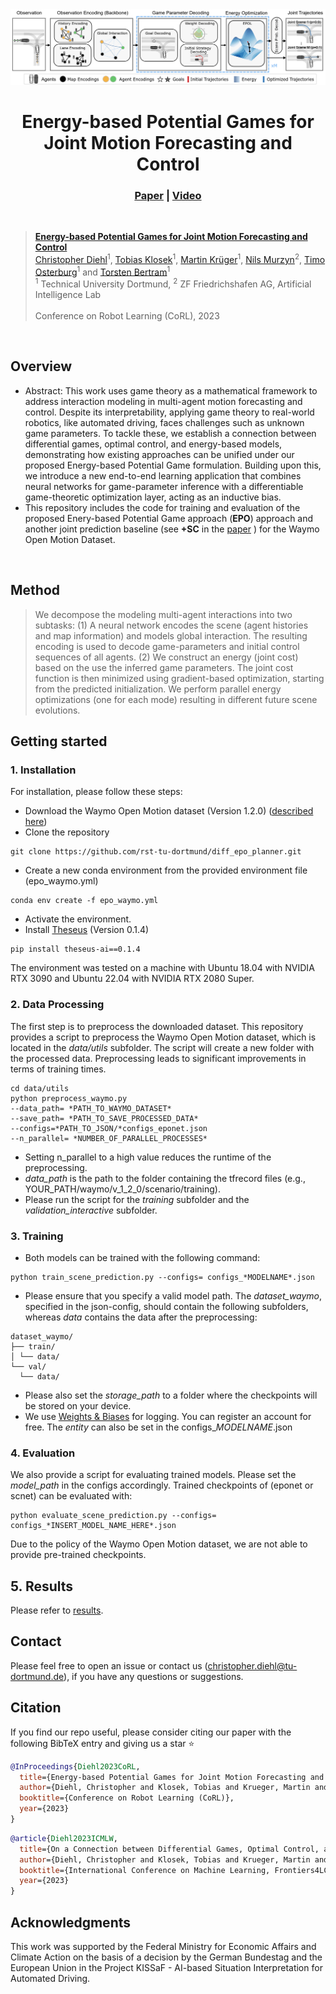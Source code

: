 
<div align="center">
    <img alt="" src="assets/system_architecture.png" width="700">
    <h1 align="center">Energy-based Potential Games for Joint Motion Forecasting and Control</h1>
    <h3 align="center"><a href="https://openreview.net/pdf?id=Eyb4e3GBuuR">Paper</a>  | <a href="https://www.youtube.com/watch?v=l6ViD7gvG2o">Video</a> </h3>
</div>

<br/>

> [**Energy-based Potential Games for Joint Motion Forecasting and Control**](https://arxiv.org/abs/2312.01811)  <br>
> [Christopher Diehl](https://scholar.google.de/citations?user=8HsbmCMAAAAJ&hl=en)<sup>1</sup>, [Tobias Klosek]()<sup>1</sup>, [Martin Krüger](https://scholar.google.com/citations?user=LA8gmTIAAAAJ&hl=de)<sup>1</sup>, [Nils Murzyn](https://www.google.com/url?sa=t&rct=j&q=&esrc=s&source=web&cd=&cad=rja&uact=8&ved=2ahUKEwjAgcfwmv6EAxX3gv0HHQ5_DZ4QFnoECBMQAQ&url=https%3A%2F%2Fwww.linkedin.com%2Fin%2Fnils-murzyn&usg=AOvVaw0RMqNrJK5h_NTtpNDzS3D6&opi=89978449)<sup>2</sup>, [Timo Osterburg](https://scholar.google.com/citations?hl=en&user=vl_7Cm8AAAAJ&view_op=list_works)<sup>1</sup> and [Torsten Bertram](https://rst.etit.tu-dortmund.de/lehrstuhl/team/bertram/)<sup>1</sup>   <br>
> <sup>1</sup> Technical University Dortmund, <sup>2</sup>  ZF Friedrichshafen AG, Artificial Intelligence Lab<br>
> <br>
> Conference on Robot Learning (CoRL), 2023 <br>
> 
<br/>


## Overview

- Abstract: This work uses game theory as a mathematical framework to address interaction modeling in multi-agent motion forecasting and control. Despite its interpretability, applying game theory to real-world robotics, like automated driving, faces challenges such as unknown game parameters. To tackle these, we establish a connection between differential games, optimal control, and energy-based models, demonstrating how existing approaches can be unified under our proposed Energy-based Potential Game formulation. Building upon this, we introduce a new end-to-end learning application that combines neural networks for game-parameter inference with a differentiable game-theoretic optimization layer, acting as an inductive bias.
- This repository includes the code for training and evaluation of the proposed Enery-based Potential Game approach (**EPO**) approach and another joint prediction baseline (see **+SC** in the [paper](https://openreview.net/pdf?id=Eyb4e3GBuuR) ) for the Waymo Open Motion Dataset.

<br/>


## Method

> We decompose the modeling multi-agent interactions into two subtasks: (1) A neural network encodes the scene (agent histories and map information) and models global interaction. The resulting encoding is used to decode game-parameters and initial control sequences of all agents. (2) We construct an energy (joint cost) based on the use the inferred game parameters. The joint cost function is then minimized using gradient-based optimization, starting from the predicted initialization. We perform parallel energy optimizations (one for each mode) resulting in different future scene evolutions. 

## Getting started

### 1. Installation 
For installation, please follow these steps:
- Download the Waymo Open Motion dataset (Version 1.2.0) ([described here](https://waymo.com/open/download/)) 
- Clone the repository
```
git clone https://github.com/rst-tu-dortmund/diff_epo_planner.git 
```
- Create a new conda environment from the provided environment file (epo_waymo.yml)
```
conda env create -f epo_waymo.yml
```
- Activate the environment.
- Install [Theseus](https://github.com/facebookresearch/theseus) (Version 0.1.4)
```
pip install theseus-ai==0.1.4
```

The environment was tested on a machine with Ubuntu 18.04 with NVIDIA RTX 3090 and Ubuntu 22.04 with NVIDIA RTX 2080 Super. 

### 2. Data Processing
The first step is to preprocess the downloaded dataset. This repository provides a script to preprocess the Waymo Open Motion dataset, which is located in the *data/utils* subfolder. The script will create a new folder with the processed data. Preprocessing leads to significant improvements in terms of training times.
```
cd data/utils
python preprocess_waymo.py 
--data_path= *PATH_TO_WAYMO_DATASET* 
--save_path= *PATH_TO_SAVE_PROCESSED_DATA*
--configs=*PATH_TO_JSON/*configs_eponet.json
--n_parallel= *NUMBER_OF_PARALLEL_PROCESSES*
```
- Setting n_parallel to a high value reduces the runtime of the preprocessing. 
- _data_path_ is the path to the folder containing the tfrecord files (e.g., YOUR_PATH/waymo/v_1_2_0/scenario/training).
- Please run the script for the _training_ subfolder and the _validation_interactive_ subfolder.

### 3. Training 
- Both models can be trained with the following command:
```
python train_scene_prediction.py --configs= configs_*MODELNAME*.json
```
- Please ensure that you specify a valid model path. The _dataset_waymo_, specified in the json-config, should contain the following subfolders, whereas _data_ contains the data after the preprocessing:
```
dataset_waymo/
├── train/
│ └── data/
└── val/
  └── data/
```

- Please also set the _storage_path_ to a folder where the checkpoints will be stored on your device.
- We use [Weights & Biases](https://wandb.ai/site) for logging. You can register an account for free. The _entity_ can also be set in the configs_*MODELNAME*.json

### 4. Evaluation 
We also provide a script for evaluating trained models. Please set the _model_path_ in the configs accordingly.
Trained checkpoints of (eponet or scnet) can be evaluated with:
```
python evaluate_scene_prediction.py --configs= configs_*INSERT_MODEL_NAME_HERE*.json
```
Due to the policy of the Waymo Open Motion dataset, we are not able to provide pre-trained checkpoints.

## 5. Results 
Please refer to [results](docs/results.md).

## Contact
Please feel free to open an issue or contact us (christopher.diehl@tu-dortmund.de), if you have any questions or suggestions.

## Citation
If you find our repo useful, please consider citing our paper with the following BibTeX entry and giving us a star :star:

```BibTeX
@InProceedings{Diehl2023CoRL,
  title={Energy-based Potential Games for Joint Motion Forecasting and Control},
  author={Diehl, Christopher and Klosek, Tobias and Krueger, Martin and Murzyn, Nils and Osterburg, Timo and Bertram, Torsten},
  booktitle={Conference on Robot Learning (CoRL)},
  year={2023}
}
```

```BibTeX
@article{Diehl2023ICMLW,
  title={On a Connection between Differential Games, Optimal Control, and Energy-based Models for Multi-Agent Interactions},
  author={Diehl, Christopher and Klosek, Tobias and Krueger, Martin and Murzyn, Nils and Bertram, Torsten},
  booktitle={International Conference on Machine Learning, Frontiers4LCD Workshop},
  year={2023}
}
```

## Acknowledgments
This work was supported by the Federal Ministry for Economic Affairs and Climate Action on the basis of a decision by the German Bundestag and the European Union in the Project KISSaF - AI-based Situation Interpretation for Automated Driving.